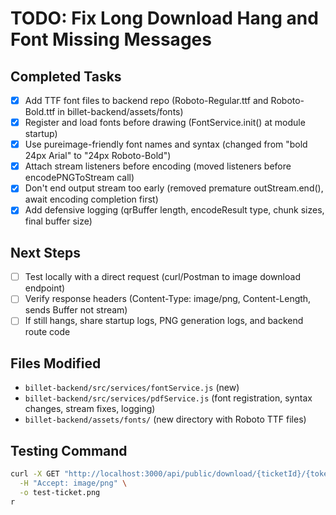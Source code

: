 # TODO: Fix Long Download Hang and Font Missing Messages

## Completed Tasks
- [x] Add TTF font files to backend repo (Roboto-Regular.ttf and Roboto-Bold.ttf in billet-backend/assets/fonts)
- [x] Register and load fonts before drawing (FontService.init() at module startup)
- [x] Use pureimage-friendly font names and syntax (changed from "bold 24px Arial" to "24px Roboto-Bold")
- [x] Attach stream listeners before encoding (moved listeners before encodePNGToStream call)
- [x] Don't end output stream too early (removed premature outStream.end(), await encoding completion first)
- [x] Add defensive logging (qrBuffer length, encodeResult type, chunk sizes, final buffer size)

## Next Steps
- [ ] Test locally with a direct request (curl/Postman to image download endpoint)
- [ ] Verify response headers (Content-Type: image/png, Content-Length, sends Buffer not stream)
- [ ] If still hangs, share startup logs, PNG generation logs, and backend route code

## Files Modified
- `billet-backend/src/services/fontService.js` (new)
- `billet-backend/src/services/pdfService.js` (font registration, syntax changes, stream fixes, logging)
- `billet-backend/assets/fonts/` (new directory with Roboto TTF files)

## Testing Command
```bash
curl -X GET "http://localhost:3000/api/public/download/{ticketId}/{token}" \
  -H "Accept: image/png" \
  -o test-ticket.png
r
